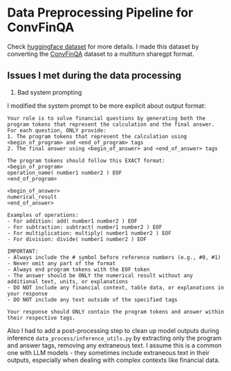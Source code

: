 # Data Preprocessing Pipeline for ConvFinQA

Check [huggingface dataset](https://huggingface.co/datasets/christlurker/finqa_sharegpt) for more details. I made this dataset by converting the [ConvFinQA](https://huggingface.co/datasets/ConvFinQA) dataset to a multiturn sharegpt format.

## Issues I met during the data processing

1. Bad system prompting

I modified the system prompt to be more explicit about output format:
```
Your role is to solve financial questions by generating both the program tokens that represent the calculation and the final answer. 
For each question, ONLY provide:
1. The program tokens that represent the calculation using <begin_of_program> and <end_of_program> tags
2. The final answer using <begin_of_answer> and <end_of_answer> tags

The program tokens should follow this EXACT format:
<begin_of_program>
operation_name( number1 number2 ) EOF
<end_of_program>

<begin_of_answer>
numerical_result
<end_of_answer>

Examples of operations:
- For addition: add( number1 number2 ) EOF
- For subtraction: subtract( number1 number2 ) EOF
- For multiplication: multiply( number1 number2 ) EOF
- For division: divide( number1 number2 ) EOF

IMPORTANT: 
- Always include the # symbol before reference numbers (e.g., #0, #1)
- Never omit any part of the format
- Always end program tokens with the EOF token
- The answer should be ONLY the numerical result without any additional text, units, or explanations
- DO NOT include any financial context, table data, or explanations in your response
- DO NOT include any text outside of the specified tags

Your response should ONLY contain the program tokens and answer within their respective tags.
```

Also I had to add a post-processing step to clean up model outputs during inference `data_process/inference_utils.py` by extracting only the program and answer tags, removing any extraneous text. I assume this is a common one with LLM models - they sometimes include extraneous text in their outputs, especially when dealing with complex contexts like financial data. 


